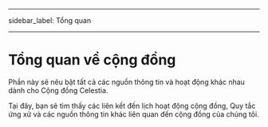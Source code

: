 - - -
sidebar_label: Tổng quan
- - -

# Tổng quan về cộng đồng

Phần này sẽ nêu bật tất cả các nguồn thông tin và hoạt động khác nhau dành cho Cộng đồng Celestia.

Tại đây, bạn sẽ tìm thấy các liên kết đến lịch hoạt động cộng đồng, Quy tắc ứng xử và các nguồn thông tin khác liên quan đến cộng đồng của chúng tôi.
